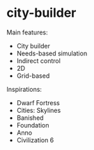 # city-builder

Main features:
* City builder
* Needs-based simulation
* Indirect control
* 2D
* Grid-based

Inspirations:
* Dwarf Fortress
* Cities: Skylines
* Banished
* Foundation
* Anno
* Civilization 6
